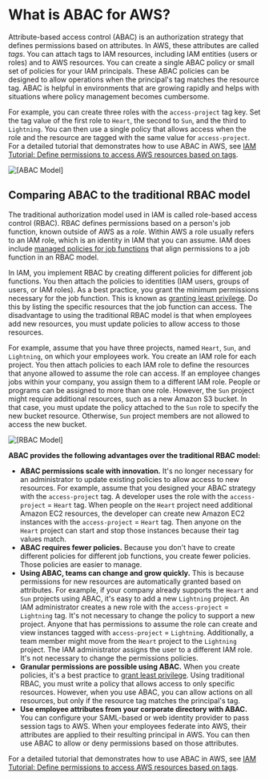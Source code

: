 # What is ABAC for AWS?<a name="introduction_attribute-based-access-control"></a>

Attribute\-based access control \(ABAC\) is an authorization strategy that defines permissions based on attributes\. In AWS, these attributes are called *tags*\. You can attach tags to IAM resources, including IAM entities \(users or roles\) and to AWS resources\. You can create a single ABAC policy or small set of policies for your IAM principals\. These ABAC policies can be designed to allow operations when the principal's tag matches the resource tag\. ABAC is helpful in environments that are growing rapidly and helps with situations where policy management becomes cumbersome\.

For example, you can create three roles with the `access-project` tag key\. Set the tag value of the first role to `Heart`, the second to `Sun`, and the third to `Lightning`\. You can then use a single policy that allows access when the role and the resource are tagged with the same value for `access-project`\. For a detailed tutorial that demonstrates how to use ABAC in AWS, see [IAM Tutorial: Define permissions to access AWS resources based on tags](tutorial_attribute-based-access-control.md)\.

![\[ABAC Model\]](http://docs.aws.amazon.com/IAM/latest/UserGuide/)



## Comparing ABAC to the traditional RBAC model<a name="introduction_attribute-based-access-control_compare-rbac"></a>

The traditional authorization model used in IAM is called role\-based access control \(RBAC\)\. RBAC defines permissions based on a person's job function, known outside of AWS as a *role*\. Within AWS a role usually refers to an IAM role, which is an identity in IAM that you can assume\. IAM does include [managed policies for job functions](access_policies_job-functions.md) that align permissions to a job function in an RBAC model\.

In IAM, you implement RBAC by creating different policies for different job functions\. You then attach the policies to identities \(IAM users, groups of users, or IAM roles\)\. As a best practice, you grant the minimum permissions necessary for the job function\. This is known as [granting least privilege](best-practices.md#grant-least-privilege)\. Do this by listing the specific resources that the job function can access\. The disadvantage to using the traditional RBAC model is that when employees add new resources, you must update policies to allow access to those resources\. 

For example, assume that you have three projects, named `Heart`, `Sun`, and `Lightning`, on which your employees work\. You create an IAM role for each project\. You then attach policies to each IAM role to define the resources that anyone allowed to assume the role can access\. If an employee changes jobs within your company, you assign them to a different IAM role\. People or programs can be assigned to more than one role\. However, the `Sun` project might require additional resources, such as a new Amazon S3 bucket\. In that case, you must update the policy attached to the `Sun` role to specify the new bucket resource\. Otherwise, `Sun` project members are not allowed to access the new bucket\.

![\[RBAC Model\]](http://docs.aws.amazon.com/IAM/latest/UserGuide/)

**ABAC provides the following advantages over the traditional RBAC model:**
+ **ABAC permissions scale with innovation\.** It's no longer necessary for an administrator to update existing policies to allow access to new resources\. For example, assume that you designed your ABAC strategy with the `access-project` tag\. A developer uses the role with the `access-project` = `Heart` tag\. When people on the `Heart` project need additional Amazon EC2 resources, the developer can create new Amazon EC2 instances with the `access-project` = `Heart` tag\. Then anyone on the `Heart` project can start and stop those instances because their tag values match\.
+ **ABAC requires fewer policies\.** Because you don't have to create different policies for different job functions, you create fewer policies\. Those policies are easier to manage\.
+ **Using ABAC, teams can change and grow quickly\.** This is because permissions for new resources are automatically granted based on attributes\. For example, if your company already supports the `Heart` and `Sun` projects using ABAC, it's easy to add a new `Lightning` project\. An IAM administrator creates a new role with the `access-project` = `Lightning` tag\. It's not necessary to change the policy to support a new project\. Anyone that has permissions to assume the role can create and view instances tagged with `access-project` = `Lightning`\. Additionally, a team member might move from the `Heart` project to the `Lightning` project\. The IAM administrator assigns the user to a different IAM role\. It's not necessary to change the permissions policies\.
+ **Granular permissions are possible using ABAC\.** When you create policies, it's a best practice to [grant least privilege](best-practices.md#grant-least-privilege)\. Using traditional RBAC, you must write a policy that allows access to only specific resources\. However, when you use ABAC, you can allow actions on all resources, but only if the resource tag matches the principal's tag\.
+ **Use employee attributes from your corporate directory with ABAC\.** You can configure your SAML\-based or web identity provider to pass session tags to AWS\. When your employees federate into AWS, their attributes are applied to their resulting principal in AWS\. You can then use ABAC to allow or deny permissions based on those attributes\.

For a detailed tutorial that demonstrates how to use ABAC in AWS, see [IAM Tutorial: Define permissions to access AWS resources based on tags](tutorial_attribute-based-access-control.md)\.